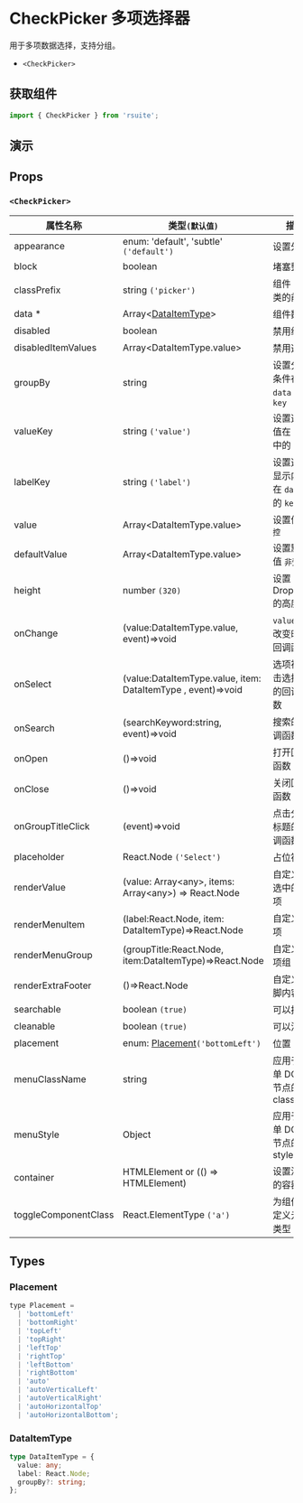 # CheckPicker 多项选择器

用于多项数据选择，支持分组。

* `<CheckPicker>`

## 获取组件

```js
import { CheckPicker } from 'rsuite';
```

## 演示

<!--{demo}-->

## Props

### `<CheckPicker>`

| 属性名称             | 类型`(默认值)`                                                   | 描述                                 |
| -------------------- | ---------------------------------------------------------------- | ------------------------------------ |
| appearance           | enum: 'default', 'subtle' `('default')`                          | 设置外观                             |
| block                | boolean                                                          | 堵塞整行                             |
| classPrefix          | string `('picker')`                                              | 组件 CSS 类的前缀                    |
| data \*              | Array&lt;[DataItemType](#DataItemType)&gt;                       | 组件数据                             |
| disabled             | boolean                                                          | 禁用组件                             |
| disabledItemValues   | Array&lt;DataItemType.value&gt;                                  | 禁用选项                             |
| groupBy              | string                                                           | 设置分组条件在 `data` 中的 `key`     |
| valueKey             | string `('value')`                                               | 设置选项值在 `data` 中的 `key`       |
| labelKey             | string `('label')`                                               | 设置选项显示内容在 `data` 中的 `key` |
| value                | Array&lt;DataItemType.value&gt;                                  | 设置值 `受控`                        |
| defaultValue         | Array&lt;DataItemType.value&gt;                                  | 设置默认值 `非受控`                  |
| height               | number `(320)`                                                   | 设置 Dropdown 的高度                 |
| onChange             | (value:DataItemType.value, event)=>void                          | `value` 发生改变时的回调函数         |
| onSelect             | (value:DataItemType.value, item: DataItemType , event)=>void     | 选项被点击选择后的回调函数           |
| onSearch             | (searchKeyword:string, event)=>void                              | 搜索的回调函数                       |
| onOpen               | ()=>void                                                         | 打开回调函数                         |
| onClose              | ()=>void                                                         | 关闭回调函数                         |
| onGroupTitleClick    | (event)=>void                                                    | 点击分组标题的回调函数               |
| placeholder          | React.Node `('Select')`                                          | 占位符                               |
| renderValue          | (value: Array&lt;any&gt;, items: Array&lt;any&gt;) => React.Node | 自定义被选中的选项                   |
| renderMenuItem       | (label:React.Node, item: DataItemType)=>React.Node               | 自定义选项                           |
| renderMenuGroup      | (groupTitle:React.Node, item:DataItemType)=>React.Node           | 自定义选项组                         |
| renderExtraFooter    | ()=>React.Node                                                   | 自定义页脚内容                       |
| searchable           | boolean `(true)`                                                 | 可以搜索                             |
| cleanable            | boolean `(true)`                                                 | 可以清除                             |
| placement            | enum: [Placement](#Placement)`('bottomLeft')`                    | 位置                                 |
| menuClassName        | string                                                           | 应用于菜单 DOM 节点的 css class      |
| menuStyle            | Object                                                           | 应用于菜单 DOM 节点的 style          |
| container            | HTMLElement or (() => HTMLElement)                               | 设置渲染的容器                       |
| toggleComponentClass | React.ElementType `('a')`                                        | 为组件自定义元素类型                 |

## Types

### Placement

```js
type Placement =
  | 'bottomLeft'
  | 'bottomRight'
  | 'topLeft'
  | 'topRight'
  | 'leftTop'
  | 'rightTop'
  | 'leftBottom'
  | 'rightBottom'
  | 'auto'
  | 'autoVerticalLeft'
  | 'autoVerticalRight'
  | 'autoHorizontalTop'
  | 'autoHorizontalBottom';
```

### DataItemType

```ts
type DataItemType = {
  value: any;
  label: React.Node;
  groupBy?: string;
};
```
